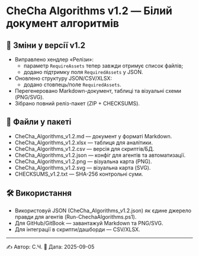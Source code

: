 # CheCha Algorithms v1.2 — Білий документ алгоритмів

## 🔄 Зміни у версії v1.2
- Виправлено хендлер «Релізи»:
  - параметр `RequireAssets` тепер завжди отримує список файлів;
  - додано підтримку поля `RequiredAssets` у JSON.
- Оновлено структуру JSON/CSV/XLSX:
  - додано стовпець/поле `RequiredAssets`.
- Перегенеровано Markdown-документ, таблиці та візуальні схеми (PNG/SVG).
- Зібрано повний реліз-пакет (ZIP + CHECKSUMS).

## 📂 Файли у пакеті
- CheCha_Algorithms_v1.2.md — документ у форматі Markdown.
- CheCha_Algorithms_v1.2.xlsx — таблиця для аналітики.
- CheCha_Algorithms_v1.2.csv — версія для скриптів/БД.
- CheCha_Algorithms_v1.2.json — конфіг для агентів та автоматизації.
- CheCha_Algorithms_v1.2.png — візуальна карта (PNG).
- CheCha_Algorithms_v1.2.svg — візуальна карта (SVG).
- CHECKSUMS_v1.2.txt — SHA-256 контрольні суми.

## 🛠️ Використання
- Використовуй JSON (CheCha_Algorithms_v1.2.json) як єдине джерело правди для агентів (Run-ChechaAlgorithms.ps1).
- Для GitHub/GitBook — завантажуй Markdown та PNG/SVG.
- Для інтеграції в скрипти/дашборди — CSV/XLSX.

---

✍️ Автор: С.Ч.
📅 Дата: 2025-09-05
